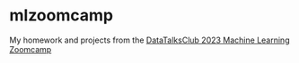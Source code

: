 # mlzoomcamp
My homework and projects from the [DataTalksClub 2023 Machine Learning Zoomcamp](https://github.com/DataTalksClub/machine-learning-zoomcamp/tree/master)
